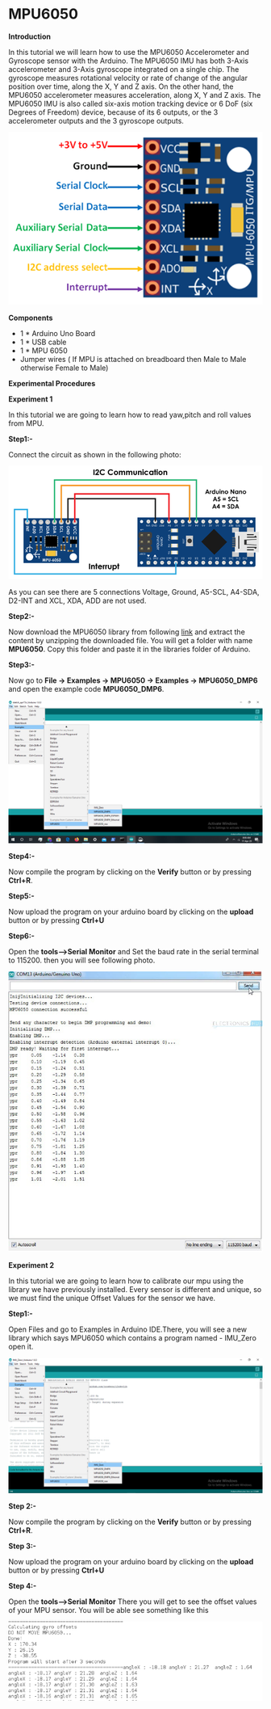 # MPU6050 

**Introduction**

In this tutorial we will learn how to use the MPU6050 Accelerometer and Gyroscope sensor with the Arduino.
The MPU6050 IMU has both 3-Axis accelerometer and 3-Axis gyroscope integrated on a single chip.
The gyroscope measures rotational velocity or rate of change of the angular position over time, along the X, Y and Z axis.
On the other hand, the MPU6050 accelerometer measures acceleration, along X, Y and Z axis.
The MPU6050 IMU is also called six-axis motion tracking device or 6 DoF (six Degrees of Freedom) device, because of its 6 outputs, or the 3 accelerometer outputs and the 3 gyroscope outputs.

![MPU6050-Pinout.png](/MPU6050/images/MPU6050-Pinout.png)

**Components**

* 1 * Arduino Uno Board
* 1 * USB cable
* 1 * MPU 6050
* Jumper wires ( If MPU is attached on breadboard then Male to Male otherwise Female to Male)

**Experimental Procedures**

**Experiment 1**

In this tutorial we are going to learn how to read yaw,pitch and roll values from MPU.

**Step1:-**

Connect the circuit as shown in the following photo:

![connection](/MPU6050/images/Arduino-and-MPU6050-DMP-Interrupt-pin-circuit.png)

As you can see there are 5 connections Voltage, Ground, A5-SCL, A4-SDA, D2-INT and XCL, XDA, ADD are not used.

**Step2:-**

Now download the MPU6050 library from following [link](https://www.electronicshub.org/wp-content/uploads/2017/11/MPU6050.zip) and extract the content by unzipping the downloaded file. You will get a folder with name **MPU6050**. Copy this folder and paste it in the libraries folder of Arduino.

**Step3:-**

Now go to  **File -> Examples -> MPU6050 -> Examples -> MPU6050_DMP6** and open the example code **MPU6050_DMP6**.


![path](/MPU6050/images/pathMPU.png)

**Step4:-**

Now compile the program by clicking on the **Verify** button or by pressing **Ctrl+R**.

**Step5:-**

Now upload the program on your arduino board by clicking on the **upload** button or by pressing **Ctrl+U**

**Step6:-**

Open the **tools-->Serial Monitor** and Set the baud rate in the serial terminal to 115200.
then you will see following photo.


![serial monitor](/MPU6050/images/MPU6050-Image.jpg)

**Experiment 2**

In this tutorial we are going to learn how to calibrate our mpu using the library we have previously installed.
Every sensor is different and unique, so we must find the unique Offset Values for the sensor we have.

**Step1:-**

Open Files and go to Examples in Arduino IDE.There, you will see a new library which says MPU6050 which contains a program named - 
IMU_Zero open it.

![connection](/MPU6050/images/calibration.png)

**Step 2:-**

Now compile the program by clicking on the **Verify** button or by pressing **Ctrl+R**.

**Step 3:-**

Now upload the program on your arduino board by clicking on the **upload** button or by pressing **Ctrl+U**

**Step 4:-**

Open the **tools-->Serial Monitor** There you will get to see the offset values of your MPU sensor. You will be able see
something like this

![image-5](/MPU6050/images/image-5.png)


